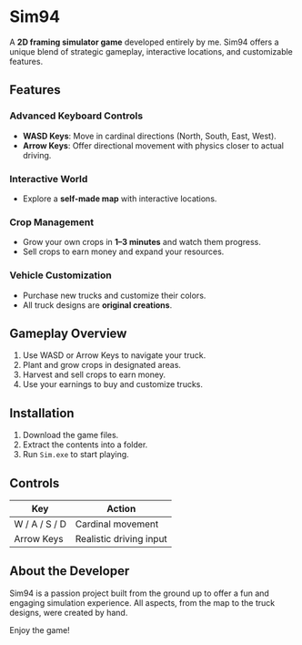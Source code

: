 # Sim94

A **2D framing simulator game** developed entirely by me. Sim94 offers a unique blend of strategic gameplay, interactive locations, and customizable features.

## Features

### Advanced Keyboard Controls
- **WASD Keys**: Move in cardinal directions (North, South, East, West).
- **Arrow Keys**: Offer directional movement with physics closer to actual driving.

### Interactive World
- Explore a **self-made map** with interactive locations.

### Crop Management
- Grow your own crops in **1–3 minutes** and watch them progress.
- Sell crops to earn money and expand your resources.

### Vehicle Customization
- Purchase new trucks and customize their colors.
- All truck designs are **original creations**.

## Gameplay Overview
1. Use WASD or Arrow Keys to navigate your truck.
2. Plant and grow crops in designated areas.
3. Harvest and sell crops to earn money.
4. Use your earnings to buy and customize trucks.

## Installation
1. Download the game files.
2. Extract the contents into a folder.
3. Run `Sim.exe` to start playing.

## Controls
| Key           | Action                  |
|---------------|-------------------------|
| W / A / S / D | Cardinal movement       |
| Arrow Keys    | Realistic driving input |

## About the Developer
Sim94 is a passion project built from the ground up to offer a fun and engaging simulation experience. All aspects, from the map to the truck designs, were created by hand.

Enjoy the game!
